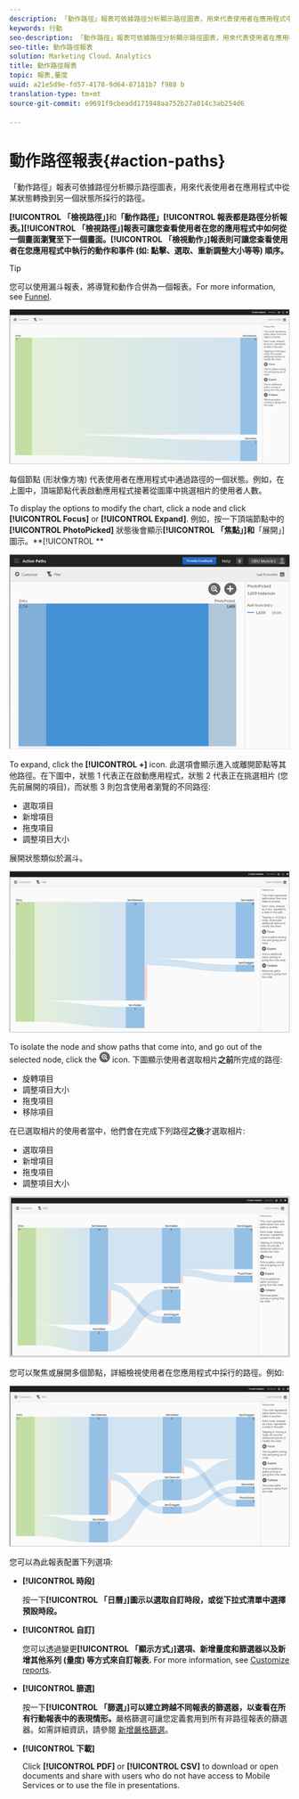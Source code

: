 ```yaml
---
description: 「動作路徑」報表可依據路徑分析顯示路徑圖表，用來代表使用者在應用程式中從某狀態轉換到另一個狀態所採行的路徑。
keywords: 行動
seo-description: 「動作路徑」報表可依據路徑分析顯示路徑圖表，用來代表使用者在應用程式中從某狀態轉換到另一個狀態所採行的路徑。
seo-title: 動作路徑報表
solution: Marketing Cloud、Analytics
title: 動作路徑報表
topic: 報表,量度
uuid: a21e5d9e-fd57-4178-9d64-87181b7 f988 b
translation-type: tm+mt
source-git-commit: e9691f9cbeadd171948aa752b27a014c3ab254d6

---
```



# 動作路徑報表{#action-paths}

「動作路徑」報表可依據路徑分析顯示路徑圖表，用來代表使用者在應用程式中從某狀態轉換到另一個狀態所採行的路徑。

**[!UICONTROL 「檢視路徑」]**&#x200B;和&#x200B;**「動作路徑」[!UICONTROL 報表都是路徑分析報表。]****[!UICONTROL 「檢視路徑」]報表可讓您查看使用者在您的應用程式中如何從一個畫面瀏覽至下一個畫面。****[!UICONTROL 「檢視動作」]報表則可讓您查看使用者在您應用程式中執行的動作和事件 (如: 點擊、選取、重新調整大小等等) 順序。**

>[!TIP]
>
>您可以使用漏斗報表，將導覽和動作合併為一個報表。For more information, see [Funnel](/help/using/usage/reports-funnel.md).

![](assets/action_paths.png)

每個節點 (形狀像方塊) 代表使用者在應用程式中通過路徑的一個狀態。例如，在上圖中，頂端節點代表啟動應用程式接著從圖庫中挑選相片的使用者人數。

To display the options to modify the chart, click a node and click **[!UICONTROL Focus]** or **[!UICONTROL Expand]**. 例如，按一下頂端節點中的 **[!UICONTROL PhotoPicked]** 狀態後會顯示&#x200B;**[!UICONTROL 「焦點」]和**「展開」]圖示。**[!UICONTROL **

![](assets/action_paths_icons.png)

To expand, click the **[!UICONTROL +]** icon. 此選項會顯示進入或離開節點等其他路徑。在下圖中，狀態 1 代表正在啟動應用程式，狀態 2 代表正在挑選相片 (您先前展開的項目)，而狀態 3 則包含使用者瀏覽的不同路徑:

* 選取項目
* 新增項目
* 拖曳項目
* 調整項目大小

展開狀態類似於漏斗。

![動作路徑展開](assets/action_paths_expand.png)

To isolate the node and show paths that come into, and go out of the selected node, click the  ![focus icon](assets/icon_focus.png) icon. 下圖顯示使用者選取相片&#x200B;**之前**&#x200B;所完成的路徑:

* 旋轉項目
* 調整項目大小
* 拖曳項目
* 移除項目

在已選取相片的使用者當中，他們會在完成下列路徑&#x200B;**之後**&#x200B;才選取相片:

* 選取項目
* 新增項目
* 拖曳項目
* 調整項目大小

![動作路徑焦點](assets/action_paths_focus.png)

您可以聚焦或展開多個節點，詳細檢視使用者在您應用程式中採行的路徑。例如:

![動作路徑多](assets/action_paths_mult.png)

您可以為此報表配置下列選項:

* **[!UICONTROL 時段]**

   按一下&#x200B;**[!UICONTROL 「日曆」]圖示以選取自訂時段，或從下拉式清單中選擇預設時段。**

* **[!UICONTROL 自訂]**

   您可以透過變更&#x200B;**[!UICONTROL 「顯示方式」]選項、新增量度和篩選器以及新增其他系列 (量度) 等方式來自訂報表.** For more information, see [Customize reports](/help/using/usage/reports-customize/reports-customize.md).

* **[!UICONTROL 篩選]**

   按一下&#x200B;**[!UICONTROL 「篩選」]可以建立跨越不同報表的篩選器，以查看在所有行動報表中的表現情形。**&#x200B;嚴格篩選可讓您定義套用到所有非路徑報表的篩選器。如需詳細資訊，請參閱 [新增嚴格篩選](/help/using/usage/reports-customize/t-sticky-filter.md)。

* **[!UICONTROL 下載]**

   Click **[!UICONTROL PDF]** or **[!UICONTROL CSV]** to download or open documents and share with users who do not have access to Mobile Services or to use the file in presentations.